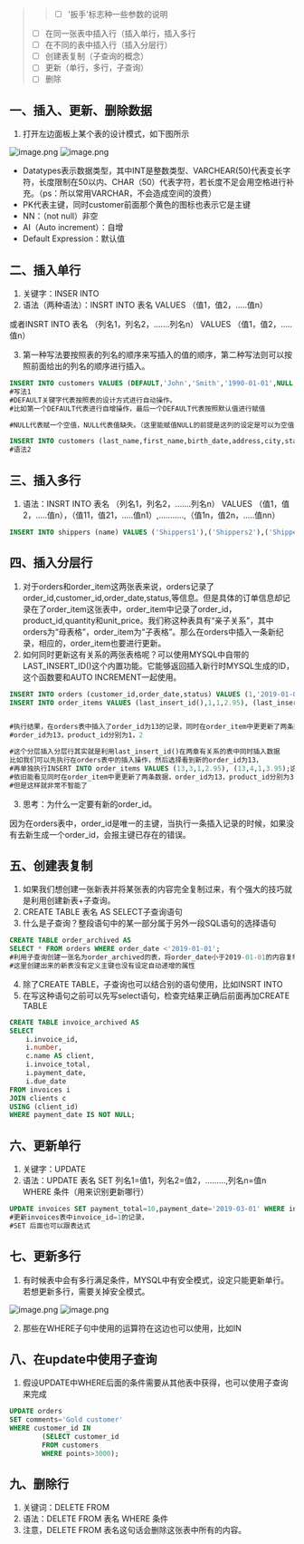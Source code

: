 > > - [ ] '扳手'标志种一些参数的说明
> - [ ] 在同一张表中插入行（插入单行，插入多行
> - [ ] 在不同的表中插入行（插入分层行）
> - [ ] 创建表复制（子查询的概念）
> - [ ] 更新（单行，多行，子查询）
> - [ ] 删除

## 一、插入、更新、删除数据

1. 打开左边面板上某个表的设计模式，如下图所示

![image.png](https://cdn.nlark.com/yuque/0/2023/png/33626411/1685795723324-75e48804-7d08-402c-8e55-31f5e82cb38f.png#averageHue=%23fcfbfb&clientId=u9c83d576-7322-4&from=paste&height=320&id=u781fe368&originHeight=579&originWidth=1018&originalType=binary&ratio=1.5&rotation=0&showTitle=false&size=103209&status=done&style=none&taskId=ua41fa9fa-36e9-4839-a79a-317c8432fd4&title=&width=562.6666870117188)
![image.png](https://cdn.nlark.com/yuque/0/2023/png/33626411/1685795777772-101d3128-cb8c-4a08-9c39-99adc4a9949e.png#averageHue=%23d4c3a4&clientId=u9c83d576-7322-4&from=paste&height=532&id=u9bf08556&originHeight=798&originWidth=1692&originalType=binary&ratio=1.5&rotation=0&showTitle=false&size=227072&status=done&style=none&taskId=ucb3def3e-1474-4b6a-b3f9-e2855d30500&title=&width=1128)

- Datatypes表示数据类型，其中INT是整数类型、VARCHEAR(50)代表变长字符，长度限制在50以内、CHAR（50）代表字符，若长度不足会用空格进行补充。（ps：所以常用VARCHAR，不会造成空间的浪费）
- PK代表主键，同时customer前面那个黄色的图标也表示它是主键
- NN：（not  null）非空
- AI（Auto increment）：自增
- Default Expression：默认值
## 二、插入单行

1. 关键字：INSER  INTO 
2. 语法（两种语法）：INSRT INTO 表名   VALUES （值1，值2，.....值n）

或者INSRT INTO 表名  （列名1，列名2，.......列名n）   VALUES （值1，值2，.....值n）

3. 第一种写法要按照表的列名的顺序来写插入的值的顺序，第二种写法则可以按照前面给出的列名的顺序进行插入。
```sql
INSERT INTO customers VALUES (DEFAULT,'John','Smith','1990-01-01',NULL,'address','city','CA',DEFAULT);
#写法1
#DEFAULT关键字代表按照表的设计方式进行自动操作。
#比如第一个DEFAULT代表进行自增操作，最后一个DEFAULT代表按照默认值进行赋值

#NULL代表赋一个空值，NULL代表值缺失。（这里能赋值NULL的前提是这列的设定是可以为空值）

INSERT INTO customers (last_name,first_name,birth_date,address,city,state) VALUES ('John','Smith','1990-01-01','address','city','CA');
#语法2
```
## 三、插入多行

1. 语法：INSRT INTO 表名  （列名1，列名2，.......列名n）   VALUES （值1，值2，.....值n），（值11，值21，.....值n1）,...........,（值1n，值2n，.....值nn）
```sql
INSERT INTO shippers (name) VALUES ('Shippers1'),('Shippers2'),('Shippers3');
```
## 四、插入分层行

1. 对于orders和order_item这两张表来说，orders记录了order_id,customer_id,order_date,status,等信息。但是具体的订单信息却记录在了order_item这张表中，order_item中记录了order_id，product_id,quantity和unit_price。我们称这种表具有“亲子关系”，其中orders为“母表格”，order_item为“子表格”。那么在orders中插入一条新纪录，相应的，order_item也要进行更新。
2. 如何同时更新这有关系的两张表格呢？可以使用MYSQL中自带的LAST_INSERT_ID()这个内置功能。它能够返回插入新行时MYSQL生成的ID，这个函数要和AUTO INCREMENT一起使用。

```sql
INSERT INTO orders (customer_id,order_date,status) VALUES (1,'2019-01-02','1');
INSERT INTO order_items VALUES (last_insert_id(),1,1,2.95), (last_insert_id(),2,1,3.95);


#执行结果，在orders表中插入了order_id为13的记录，同时在order_item中更更新了两条数据，
#order_id为13，product_id分别为1，2

#这个分层插入分层行其实就是利用last_insert_id()在两章有关系的表中同时插入数据
比如我们可以先执行在orders表中的插入操作，然后选择看到新的order_id为13，
#再单独执行INSERT INTO order_items VALUES (13,3,1,2.95), (13,4,1,3.95);这条语句，
#依旧能看见同时在order_item中更更新了两条数据，order_id为13，product_id分别为3，4
#但是这样就非常不智能了

```

3. 思考：为什么一定要有新的order_id。

因为在orders表中，order_id是唯一的主键，当执行一条插入记录的时候，如果没有去新生成一个order_id，会报主键已存在的错误。
## 五、创建表复制

1. 如果我们想创建一张新表并将某张表的内容完全复制过来，有个强大的技巧就是利用创建新表+子查询。
2. CREATE TABLE 表名 AS  SELECT子查询语句
3. 什么是子查询？整段语句中的某一部分属于另外一段SQL语句的选择语句
```sql
CREATE TABLE order_archived AS 
SELECT * FROM orders WHERE order_date <'2019-01-01';
#利用子查询创建一张名为order_archived的表，将order_date小于2019-01-01的内容复制到这张表中
#这里创建出来的新表没有定义主键也没有设定自动递增的属性

```

4. 除了CREATE TABLE，子查询也可以结合别的语句使用，比如INSRT INTO 
5. 在写这种语句之前可以先写select语句，检查完结果正确后前面再加CREATE TABLE
```sql
CREATE TABLE invoice_archived AS 
SELECT 
	i.invoice_id,
    i.number,
    c.name AS client,
    i.invoice_total,
    i.payment_date,
    i.due_date
FROM invoices i
JOIN clients c
USING (client_id)
WHERE payment_date IS NOT NULL;
```
## 六、更新单行

1. 关键字：UPDATE  
2. 语法：UPDATE 表名 SET 列名1=值1，列名2=值2，.........,列名n=值n  WHERE 条件（用来识别更新哪行）
```sql
UPDATE invoices SET payment_total=10,payment_date='2019-03-01' WHERE invoice_id=1;
#更新invoices表中invoice_id=1的记录，
#SET 后面也可以跟表达式
```
## 七、更新多行

1. 有时候表中会有多行满足条件，MYSQL中有安全模式，设定只能更新单行。若想更新多行，需要关掉安全模式。

![image.png](https://cdn.nlark.com/yuque/0/2023/png/33626411/1685808659113-93ee1c71-9d93-4361-aabe-b11c3e9dbc43.png#averageHue=%23ccddda&clientId=udfb49e33-e4d1-4&from=paste&height=235&id=u17d3b43a&originHeight=554&originWidth=872&originalType=binary&ratio=1.5&rotation=0&showTitle=false&size=92587&status=done&style=none&taskId=u5db52d83-aafb-4cb3-a090-a8089754df1&title=&width=369.3333740234375)   ![image.png](https://cdn.nlark.com/yuque/0/2023/png/33626411/1685808683512-a39994df-5909-4cce-bbd5-9a3860a2d4b7.png#averageHue=%23efeeed&clientId=udfb49e33-e4d1-4&from=paste&height=222&id=u63594074&originHeight=802&originWidth=1237&originalType=binary&ratio=1.5&rotation=0&showTitle=false&size=209132&status=done&style=none&taskId=u86d778d6-6bce-4aed-8b9d-1b37081673c&title=&width=343)

2. 那些在WHERE子句中使用的运算符在这边也可以使用，比如IN
## 八、在update中使用子查询

1. 假设UPDATE中WHERE后面的条件需要从其他表中获得，也可以使用子查询来完成
```sql
UPDATE orders 
SET comments='Gold customer'
WHERE customer_id IN
		(SELECT customer_id 
		FROM customers 
		WHERE points>3000);

```
## 九、删除行

1. 关键词：DELETE FROM
2. 语法：DELETE FROM 表名 WHERE 条件
3. 注意，DELETE FROM 表名这句话会删除这张表中所有的内容。
## 

